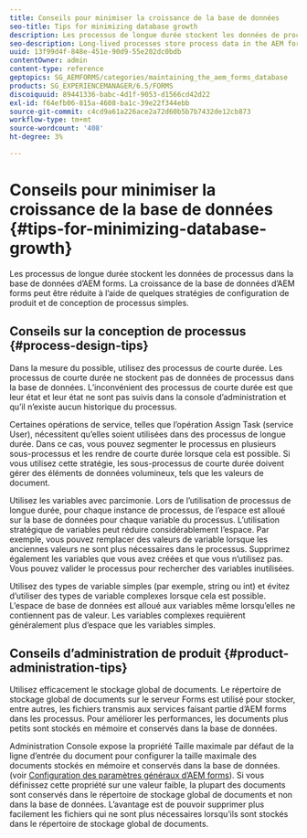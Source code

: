 ```yaml
---
title: Conseils pour minimiser la croissance de la base de données
seo-title: Tips for minimizing database growth
description: Les processus de longue durée stockent les données de processus dans la base de données d’AEM forms. La croissance de la base de données d’AEM forms peut être réduite à l’aide de quelques stratégies de configuration de produit et de conception de processus simples.
seo-description: Long-lived processes store process data in the AEM forms database. The growth of the AEM forms database can be minimized using a few easy process design and product configuration strategies.
uuid: 13f99d4f-848e-451e-90d9-55e202dc0bdb
contentOwner: admin
content-type: reference
geptopics: SG_AEMFORMS/categories/maintaining_the_aem_forms_database
products: SG_EXPERIENCEMANAGER/6.5/FORMS
discoiquuid: 89441336-babc-4d1f-9053-d1566cd42d22
exl-id: f64efb06-815a-4608-ba1c-39e22f344ebb
source-git-commit: c4cd9a61a226ace2a72d60b5b7b7432de12cb873
workflow-type: tm+mt
source-wordcount: '408'
ht-degree: 3%

---
```


# Conseils pour minimiser la croissance de la base de données {#tips-for-minimizing-database-growth}

Les processus de longue durée stockent les données de processus dans la base de données d’AEM forms. La croissance de la base de données d’AEM forms peut être réduite à l’aide de quelques stratégies de configuration de produit et de conception de processus simples.

## Conseils sur la conception de processus {#process-design-tips}

Dans la mesure du possible, utilisez des processus de courte durée. Les processus de courte durée ne stockent pas de données de processus dans la base de données. L’inconvénient des processus de courte durée est que leur état et leur état ne sont pas suivis dans la console d’administration et qu’il n’existe aucun historique du processus.

Certaines opérations de service, telles que l’opération Assign Task (service User), nécessitent qu’elles soient utilisées dans des processus de longue durée. Dans ce cas, vous pouvez segmenter le processus en plusieurs sous-processus et les rendre de courte durée lorsque cela est possible. Si vous utilisez cette stratégie, les sous-processus de courte durée doivent gérer des éléments de données volumineux, tels que les valeurs de document.

Utilisez les variables avec parcimonie. Lors de l’utilisation de processus de longue durée, pour chaque instance de processus, de l’espace est alloué sur la base de données pour chaque variable du processus. L’utilisation stratégique de variables peut réduire considérablement l’espace. Par exemple, vous pouvez remplacer des valeurs de variable lorsque les anciennes valeurs ne sont plus nécessaires dans le processus. Supprimez également les variables que vous avez créées et que vous n’utilisez pas. Vous pouvez valider le processus pour rechercher des variables inutilisées.

Utilisez des types de variable simples (par exemple, string ou int) et évitez d’utiliser des types de variable complexes lorsque cela est possible. L’espace de base de données est alloué aux variables même lorsqu’elles ne contiennent pas de valeur. Les variables complexes requièrent généralement plus d’espace que les variables simples.

## Conseils d’administration de produit {#product-administration-tips}

Utilisez efficacement le stockage global de documents. Le répertoire de stockage global de documents sur le serveur Forms est utilisé pour stocker, entre autres, les fichiers transmis aux services faisant partie d’AEM forms dans les processus. Pour améliorer les performances, les documents plus petits sont stockés en mémoire et conservés dans la base de données.

Administration Console expose la propriété Taille maximale par défaut de la ligne d’entrée du document pour configurer la taille maximale des documents stockés en mémoire et conservés dans la base de données. (voir [Configuration des paramètres généraux d’AEM forms](/help/forms/using/admin-help/configure-general-aem-forms-settings.md#configure-general-aem-forms-settings)). Si vous définissez cette propriété sur une valeur faible, la plupart des documents sont conservés dans le répertoire de stockage global de documents et non dans la base de données. L’avantage est de pouvoir supprimer plus facilement les fichiers qui ne sont plus nécessaires lorsqu’ils sont stockés dans le répertoire de stockage global de documents.
